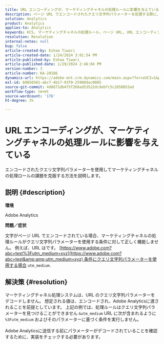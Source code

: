 ```yaml
---
title: URL エンコーディングが、マーケティングチャネルの処理ルールに影響を与えている
description: ページ URL でエンコードされたクエリ文字列パラメーターを処理する際に、マーケティングチャネルの処理ルールに関する問題に対処する方法について説明します。
solution: Analytics
product: Analytics
applies-to: Analytics
keywords: KCS, マーケティングチャネルの処理ルール，ページ URL, URL エンコーディング
resolution: Resolution
internal-notes: null
bug: false
article-created-by: Eshaa Tiwari
article-created-date: 1/24/2024 3:01:54 PM
article-published-by: Eshaa Tiwari
article-published-date: 1/29/2024 2:46:04 PM
version-number: 3
article-number: KA-20186
dynamics-url: https://adobe-ent.crm.dynamics.com/main.aspx?forceUCI=1&pagetype=entityrecord&etn=knowledgearticle&id=eff55780-c9ba-ee11-a569-6045bd006268
exl-id: 60856581-abc7-4b17-93f0-25908dac0805
source-git-commit: 4d8871db475f268ad53522dc9ebfc5c2850853ad
workflow-type: tm+mt
source-wordcount: '176'
ht-degree: 3%

---
```


# URL エンコーディングが、マーケティングチャネルの処理ルールに影響を与えている


エンコードされたクエリ文字列パラメーターを使用してマーケティングチャネルの処理ロールの課題を克服する方法を説明します。

## 説明 {#description}


<b>環境</b>

Adobe Analytics

<b>問題／症状</b>

文字がページ URL でエンコードされている場合、マーケティングチャネルの処理ルールがクエリ文字列パラメーターを使用する条件に対して正しく機能しません。 例えば、URL はです。 [https://www.adobe.com?abc=test%3Futm_medium=xyz](https://www.adobe.com?abc=test&amp;amp;utm_medium=xyz) 条件にクエリ文字列パラメーターを使用する場合 `utm_medium`.


## 解決策 {#resolution}

マーケティングチャネル処理システムは、URL のクエリ文字列パラメーターをデコードしません。 想定される値は、エンコードされ、Adobe Analyticsに渡されることを前提としています。 上記の例では、処理ルールはクエリ文字列パラメーターを見つけることができません `&utm_medium` URL に次が含まれるように `%3Futm_medium` およびそのパラメーターに基づく条件を実行しません。<br> <br>Adobe Analyticsに送信する前にパラメーターがデコードされていることを確認するために、実装をチェックする必要があります。
